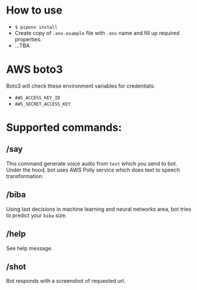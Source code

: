 # How to use

* `$ pipenv install`
* Create copy of `.env.example` file with `.env` name and fill up required properties.
* ...TBA

# AWS boto3

Boto3 will check these environment variables for credentials:

- `AWS_ACCESS_KEY_ID`
- `AWS_SECRET_ACCESS_KEY`

# Supported commands:

## /say <text>

This command generate voice audio from `text` which you send to bot. Under the hood, bot uses AWS Polly service which does text to speech transformation.

## /biba

Using last decisions in machine learning and neural networks area, bot tries to predict your `biba` size.

## /help

See help message.

## /shot <url>

Bot responds with a screenshot of requested url.

